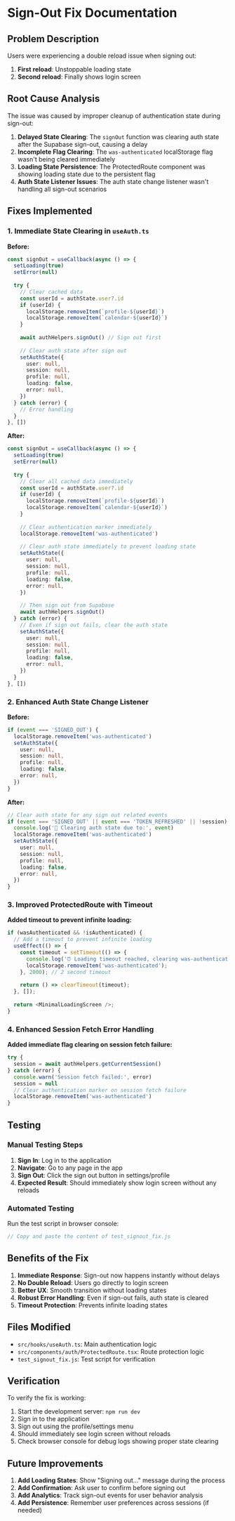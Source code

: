 # Sign-Out Fix Documentation

## Problem Description

Users were experiencing a double reload issue when signing out:
1. **First reload**: Unstoppable loading state
2. **Second reload**: Finally shows login screen

## Root Cause Analysis

The issue was caused by improper cleanup of authentication state during sign-out:

1. **Delayed State Clearing**: The `signOut` function was clearing auth state after the Supabase sign-out, causing a delay
2. **Incomplete Flag Clearing**: The `was-authenticated` localStorage flag wasn't being cleared immediately
3. **Loading State Persistence**: The ProtectedRoute component was showing loading state due to the persistent flag
4. **Auth State Listener Issues**: The auth state change listener wasn't handling all sign-out scenarios

## Fixes Implemented

### 1. Immediate State Clearing in `useAuth.ts`

**Before:**
```typescript
const signOut = useCallback(async () => {
  setLoading(true)
  setError(null)
  
  try {
    // Clear cached data
    const userId = authState.user?.id
    if (userId) {
      localStorage.removeItem(`profile-${userId}`)
      localStorage.removeItem(`calendar-${userId}`)
    }
    
    await authHelpers.signOut() // Sign out first
    
    // Clear auth state after sign out
    setAuthState({
      user: null,
      session: null,
      profile: null,
      loading: false,
      error: null,
    })
  } catch (error) {
    // Error handling
  }
}, [])
```

**After:**
```typescript
const signOut = useCallback(async () => {
  setLoading(true)
  setError(null)
  
  try {
    // Clear all cached data immediately
    const userId = authState.user?.id
    if (userId) {
      localStorage.removeItem(`profile-${userId}`)
      localStorage.removeItem(`calendar-${userId}`)
    }
    
    // Clear authentication marker immediately
    localStorage.removeItem('was-authenticated')
    
    // Clear auth state immediately to prevent loading state
    setAuthState({
      user: null,
      session: null,
      profile: null,
      loading: false,
      error: null,
    })
    
    // Then sign out from Supabase
    await authHelpers.signOut()
  } catch (error) {
    // Even if sign out fails, clear the auth state
    setAuthState({
      user: null,
      session: null,
      profile: null,
      loading: false,
      error: null,
    })
  }
}, [])
```

### 2. Enhanced Auth State Change Listener

**Before:**
```typescript
if (event === 'SIGNED_OUT') {
  localStorage.removeItem('was-authenticated')
  setAuthState({
    user: null,
    session: null,
    profile: null,
    loading: false,
    error: null,
  })
}
```

**After:**
```typescript
// Clear auth state for any sign out related events
if (event === 'SIGNED_OUT' || event === 'TOKEN_REFRESHED' || !session) {
  console.log('🧹 Clearing auth state due to:', event)
  localStorage.removeItem('was-authenticated')
  setAuthState({
    user: null,
    session: null,
    profile: null,
    loading: false,
    error: null,
  })
}
```

### 3. Improved ProtectedRoute with Timeout

**Added timeout to prevent infinite loading:**
```typescript
if (wasAuthenticated && !isAuthenticated) {
  // Add a timeout to prevent infinite loading
  useEffect(() => {
    const timeout = setTimeout(() => {
      console.log('⏰ Loading timeout reached, clearing was-authenticated flag');
      localStorage.removeItem('was-authenticated');
    }, 2000); // 2 second timeout
    
    return () => clearTimeout(timeout);
  }, []);
  
  return <MinimalLoadingScreen />;
}
```

### 4. Enhanced Session Fetch Error Handling

**Added immediate flag clearing on session fetch failure:**
```typescript
try {
  session = await authHelpers.getCurrentSession()
} catch (error) {
  console.warn('Session fetch failed:', error)
  session = null
  // Clear authentication marker on session fetch failure
  localStorage.removeItem('was-authenticated')
}
```

## Testing

### Manual Testing Steps

1. **Sign In**: Log in to the application
2. **Navigate**: Go to any page in the app
3. **Sign Out**: Click the sign out button in settings/profile
4. **Expected Result**: Should immediately show login screen without any reloads

### Automated Testing

Run the test script in browser console:
```javascript
// Copy and paste the content of test_signout_fix.js
```

## Benefits of the Fix

1. **Immediate Response**: Sign-out now happens instantly without delays
2. **No Double Reload**: Users go directly to login screen
3. **Better UX**: Smooth transition without loading states
4. **Robust Error Handling**: Even if sign-out fails, auth state is cleared
5. **Timeout Protection**: Prevents infinite loading states

## Files Modified

- `src/hooks/useAuth.ts`: Main authentication logic
- `src/components/auth/ProtectedRoute.tsx`: Route protection logic
- `test_signout_fix.js`: Test script for verification

## Verification

To verify the fix is working:

1. Start the development server: `npm run dev`
2. Sign in to the application
3. Sign out using the profile/settings menu
4. Should immediately see login screen without reloads
5. Check browser console for debug logs showing proper state clearing

## Future Improvements

1. **Add Loading States**: Show "Signing out..." message during the process
2. **Add Confirmation**: Ask user to confirm before signing out
3. **Add Analytics**: Track sign-out events for user behavior analysis
4. **Add Persistence**: Remember user preferences across sessions (if needed) 
